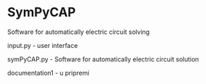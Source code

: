# SymPyCAP
Software for automatically electric circuit solving

input.py - user interface

symPyCAP.py - Software for automatically electric circuit solution 

documentation1 - u pripremi
